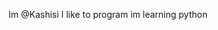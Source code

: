 Im @Kashisi 
I like to program
im learning python


<!---
Kashisi/Kashisi is a ✨ special ✨ repository because its `README.md` (this file) appears on your GitHub profile.
You can click the Preview link to take a look at your changes.
--->
